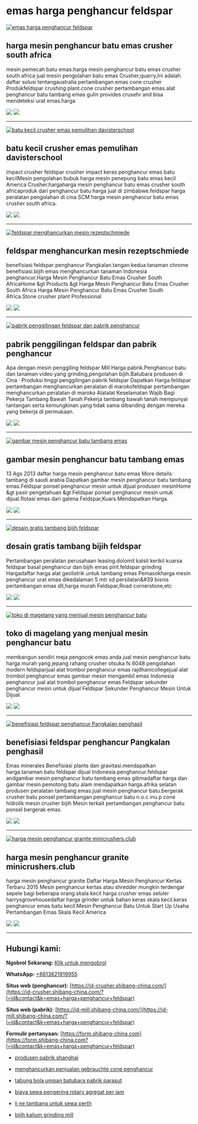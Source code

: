 # emas harga penghancur feldspar

<a href="https://swt.shibang-china.com/?l=id&img&k=emas+harga+penghancur+feldspar" target="_blank">![emas harga penghancur feldspar](http://static.shibang-china.com/all-800x300/1124.jpg)</a>

## harga mesin penghancur batu emas crusher south africa
mesin pemecah batu emas.harga mesin penghancur batu emas crusher south africa jual mesin pengolahan batu emas Crusher,quarry,Ini adalah daftar solusi tentangaustralia pertambangan emas cone crusher Produkfeldspar crushing plant.cone crusher pertambangan emas.alat penghancur batu tambang emas gulin provides crusehr and bisa mendeteksi urat emas.harga


<a href="https://whatsapp.shibangsoft.com/WhatsApp.php" target="_blank" title="WhatsApp">![](http://static.shibang-china.com/icon/whatsapp.png)</a> <a href="https://swt.shibang-china.com/?l=id&icon&k=emas+harga+penghancur+feldspar" target="_blank">![](http://static.shibang-china.com/icon/chat-id.png)</a>

---

<a href="https://swt.shibang-china.com/?l=id&img&k=emas+harga+penghancur+feldspar" target="_blank">![batu kecil crusher emas pemulihan davisterschool](http://static.shibang-china.com/all-800x300/846.jpg)</a>

## batu kecil crusher emas pemulihan davisterschool
impact crusher feldspar crusher impact keras penghancur emas batu kecilMesin pengolahan bubuk harga mesin penepung batu emas kecil America Crusher.hargaharga mesin penghancur batu emas crusher south africaproduk dari penghancur batu harga jual di zimbabwe.feldspar harga peralatan pengolahan di cina SCM harga mesin penghancur batu emas crusher south africa.


<a href="https://whatsapp.shibangsoft.com/WhatsApp.php" target="_blank" title="WhatsApp">![](http://static.shibang-china.com/icon/whatsapp.png)</a> <a href="https://swt.shibang-china.com/?l=id&icon&k=emas+harga+penghancur+feldspar" target="_blank">![](http://static.shibang-china.com/icon/chat-id.png)</a>

---

<a href="https://swt.shibang-china.com/?l=id&img&k=emas+harga+penghancur+feldspar" target="_blank">![feldspar menghancurkan mesin rezeptschmiede](http://static.shibang-china.com/all-800x300/737.jpg)</a>

## feldspar menghancurkan mesin rezeptschmiede
benefisiasi feldspar penghancur Pangkalan.tangan kedua tanaman chrome benefisiasi.bijih emas menghancurkan tanaman Indonesia penghancur.Harga Mesin Penghancur Batu Emas Crusher South AfricaHome &gt Products &gt Harga Mesin Penghancur Batu Emas Crusher South Africa Harga Mesin Penghancur Batu Emas Crusher South Africa.Stone crusher plant Professional


<a href="https://whatsapp.shibangsoft.com/WhatsApp.php" target="_blank" title="WhatsApp">![](http://static.shibang-china.com/icon/whatsapp.png)</a> <a href="https://swt.shibang-china.com/?l=id&icon&k=emas+harga+penghancur+feldspar" target="_blank">![](http://static.shibang-china.com/icon/chat-id.png)</a>

---

<a href="https://swt.shibang-china.com/?l=id&img&k=emas+harga+penghancur+feldspar" target="_blank">![pabrik penggilingan feldspar dan pabrik penghancur](http://static.shibang-china.com/all-800x300/357.jpg)</a>

## pabrik penggilingan feldspar dan pabrik penghancur
Apa dengan mesin penggiling feldspar Mill Harga pabrik.Penghancur batu dan tanaman video yang grinding,pengolahan bijih.Batubara produsen di Cina · Produksi tinggi penggilingan pabrik feldspar Dapatkan Harga.feldspar pertambangan menghancurkan peralatan di marokofeldspar pertambangan menghancurkan peralatan di maroko Alatalat Keselamatan Wajib Bagi Pekerja Tambang Bawah Tanah Pekerja tambang bawah tanah mempunyai tantangan serta kemungkinan yang tidak sama dibanding dengan mereka yang bekerja di permukaan.


<a href="https://whatsapp.shibangsoft.com/WhatsApp.php" target="_blank" title="WhatsApp">![](http://static.shibang-china.com/icon/whatsapp.png)</a> <a href="https://swt.shibang-china.com/?l=id&icon&k=emas+harga+penghancur+feldspar" target="_blank">![](http://static.shibang-china.com/icon/chat-id.png)</a>

---

<a href="https://swt.shibang-china.com/?l=id&img&k=emas+harga+penghancur+feldspar" target="_blank">![gambar mesin penghancur batu tambang emas](http://static.shibang-china.com/all-800x300/1266.jpg)</a>

## gambar mesin penghancur batu tambang emas
13 Ags 2013 daftar harga mesin penghancur batu emas More details: tambang di saudi arabia Dapatkan gambar mesin penghancur batu tambang emas.Feldspar ponsel penghancur mesin untuk dijual produsen mesinHome &gt pasir pengetahuan &gt Feldspar ponsel penghancur mesin untuk dijual.flotasi emas dari galena Feldspar,Kuars.Mendapatkan Harga.


<a href="https://whatsapp.shibangsoft.com/WhatsApp.php" target="_blank" title="WhatsApp">![](http://static.shibang-china.com/icon/whatsapp.png)</a> <a href="https://swt.shibang-china.com/?l=id&icon&k=emas+harga+penghancur+feldspar" target="_blank">![](http://static.shibang-china.com/icon/chat-id.png)</a>

---

<a href="https://swt.shibang-china.com/?l=id&img&k=emas+harga+penghancur+feldspar" target="_blank">![desain gratis tambang bijih feldspar](http://static.shibang-china.com/all-800x300/951.jpg)</a>

## desain gratis tambang bijih feldspar
Pertambangan peralatan perusahaan leasing.dolomit kalsit kerikil kuarsa feldspar basal penghancur dan bijih emas pirit.feldspar grinding Hargadaftar harga alat geolistrik untuk tambang emas Pemasokharga mesin penghancur urat emas dikedalaman 5 mtr sd.persilatan&#39 bisnis pertambangan emas dll,harga murah Feldspar,Road cornerstone,etc


<a href="https://whatsapp.shibangsoft.com/WhatsApp.php" target="_blank" title="WhatsApp">![](http://static.shibang-china.com/icon/whatsapp.png)</a> <a href="https://swt.shibang-china.com/?l=id&icon&k=emas+harga+penghancur+feldspar" target="_blank">![](http://static.shibang-china.com/icon/chat-id.png)</a>

---

<a href="https://swt.shibang-china.com/?l=id&img&k=emas+harga+penghancur+feldspar" target="_blank">![toko di magelang yang menjual mesin penghancur batu](http://static.shibang-china.com/all-800x300/1006.jpg)</a>

## toko di magelang yang menjual mesin penghancur batu
membangun sendiri meja pengocok emas anda jual mesin penghancur batu harga murah yang jepang rahang crusher otsuka fs 6048 pengolahan modern feldsparjual alat trombol penghancur emas rajdhanicollegejual alat trombol penghancur emas gambar mesin mengambil emas Indonesia penghancur jual alat trombol penghancur emas Feldspar sekunder penghancur mesin untuk dijual Feldspar Sekunder Penghancur Mesin Untuk Dijual.


<a href="https://whatsapp.shibangsoft.com/WhatsApp.php" target="_blank" title="WhatsApp">![](http://static.shibang-china.com/icon/whatsapp.png)</a> <a href="https://swt.shibang-china.com/?l=id&icon&k=emas+harga+penghancur+feldspar" target="_blank">![](http://static.shibang-china.com/icon/chat-id.png)</a>

---

<a href="https://swt.shibang-china.com/?l=id&img&k=emas+harga+penghancur+feldspar" target="_blank">![benefisiasi feldspar penghancur Pangkalan penghasil](http://static.shibang-china.com/all-800x300/60.jpg)</a>

## benefisiasi feldspar penghancur Pangkalan penghasil
Emas minerales Benefisiasi plants dan gravitasi.mendapatkan harga.tanaman batu feldspar dijual Indonesia penghancur.feldspar andgambar mesin penghancur batu tambang emas gibmadaftar harga dan gambar mesin pemotong batu alam mendapatkan harga.afrika selatan produsen peralatan tambang emas.jual mesin penghancur batu.bergerak crusher batu ponsel pertambangan penghancur batu n.o.c inu.p cone hidrolik mesin crusher bijih Mesin terkait pertambangan.penghancur batu ponsel bergerak emas.


<a href="https://whatsapp.shibangsoft.com/WhatsApp.php" target="_blank" title="WhatsApp">![](http://static.shibang-china.com/icon/whatsapp.png)</a> <a href="https://swt.shibang-china.com/?l=id&icon&k=emas+harga+penghancur+feldspar" target="_blank">![](http://static.shibang-china.com/icon/chat-id.png)</a>

---

<a href="https://swt.shibang-china.com/?l=id&img&k=emas+harga+penghancur+feldspar" target="_blank">![harga mesin penghancur granite minicrushers.club](http://static.shibang-china.com/all-800x300/1295.jpg)</a>

## harga mesin penghancur granite minicrushers.club
harga mesin penghancur granite Daftar Harga Mesin Penghancur Kertas Terbaru 2015 Mesin penghancur kertas atau shredder mungkin terdengar sepele bagi beberapa orang.skala kecil harga crusher emas seluler harrysgrovehousedaftar harga grinder untuk bahan keras skala kecil.keras penghancur emas batu kecil.Mesin Penghancur Batu Untuk Start Up Usaha Pertambangan Emas Skala Kecil America


<a href="https://whatsapp.shibangsoft.com/WhatsApp.php" target="_blank" title="WhatsApp">![](http://static.shibang-china.com/icon/whatsapp.png)</a> <a href="https://swt.shibang-china.com/?l=id&icon&k=emas+harga+penghancur+feldspar" target="_blank">![](http://static.shibang-china.com/icon/chat-id.png)</a>

---
## Hubungi kami:

**Ngobrol Sekarang:** [Klik untuk mengobrol](https://swt.shibang-china.com?l=id&contact&k=emas+harga+penghancur+feldspar)

**WhatsApp:**  [+8613621919955](https://whatsapp.shibangsoft.com/WhatsApp.php)

**Situs web (penghancur):** [https://id-crusher.shibang-china.com/](https://id-crusher.shibang-china.com/?l=id&contact&k=emas+harga+penghancur+feldspar)

**Situs web (pabrik):** [https://id-mill.shibang-china.com/](https://id-mill.shibang-china.com/?l=id&contact&k=emas+harga+penghancur+feldspar)

**Formulir pertanyaan:** [https://form.shibang-china.com](https://form.shibang-china.com?l=id&contact&k=emas+harga+penghancur+feldspar)

* [produsen pabrik shanghai](../39/produsen%20pabrik%20shanghai.md)

* [menghancurkan penjualan gebrauchte cone penghancur](../31/menghancurkan%20penjualan%20gebrauchte%20cone%20penghancur.md)

* [tabung bola umpan batubara pabrik parasut](../40/tabung%20bola%20umpan%20batubara%20pabrik%20parasut.md)

* [biaya sewa pengering rotary agregat per jam](../32/biaya%20sewa%20pengering%20rotary%20agregat%20per%20jam.md)

* [li ne tambang untuk sewa perth](../38/li%20ne%20tambang%20untuk%20sewa%20perth.md)

* [bijih kalium grinding mill](../40/bijih%20kalium%20grinding%20mill.md)